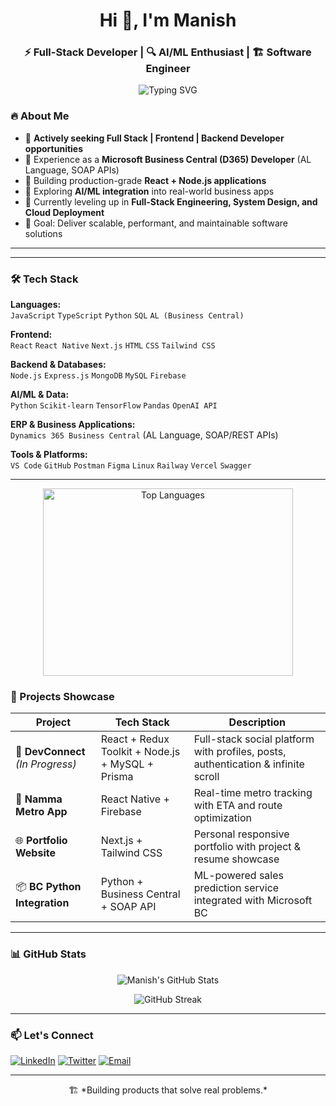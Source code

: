 <h1 align="center">Hi 👋, I'm Manish</h1>
<h3 align="center">⚡ Full-Stack Developer | 🔍 AI/ML Enthusiast | 🏗️ Software Engineer</h3>

<p align="center">
  <img src="https://readme-typing-svg.herokuapp.com?color=33c5ff&lines=Welcome+to+my+GitHub+Page!;Full+Stack+Dev+in+Progress+🚀;React+%7C+Node.js+%7C+AI%2FML+%7C+Business+Apps" alt="Typing SVG" />
</p>


### 🔥 About Me
- 💼 **Actively seeking Full Stack | Frontend | Backend Developer opportunities**
- 🏢 Experience as a **Microsoft Business Central (D365) Developer** (AL Language, SOAP APIs)
- 🚀 Building production-grade **React + Node.js applications**
- 🤖 Exploring **AI/ML integration** into real-world business apps
- 🧠 Currently leveling up in **Full-Stack Engineering, System Design, and Cloud Deployment**
- 🎯 Goal: Deliver scalable, performant, and maintainable software solutions

---
---


### 🛠️ Tech Stack

**Languages:**  
`JavaScript` `TypeScript` `Python` `SQL` `AL (Business Central)`

**Frontend:**  
`React` `React Native` `Next.js` `HTML` `CSS` `Tailwind CSS`

**Backend & Databases:**  
`Node.js` `Express.js` `MongoDB` `MySQL` `Firebase`

**AI/ML & Data:**  
`Python` `Scikit-learn` `TensorFlow` `Pandas` `OpenAI API`

**ERP & Business Applications:**  
`Dynamics 365 Business Central` (AL Language, SOAP/REST APIs)

**Tools & Platforms:**  
`VS Code` `GitHub` `Postman` `Figma` `Linux` `Railway` `Vercel` `Swagger`

---

<p align="center">
  <img src="https://github-readme-stats.vercel.app/api/top-langs/?username=manishgond&layout=compact&theme=tokyonight" alt="Top Languages" width="400" height="300" />
</p>

### 🚀 Projects Showcase

| Project | Tech Stack | Description |
|--------|------|-------------|
| 💬 **DevConnect** *(In Progress)* | React + Redux Toolkit + Node.js + MySQL + Prisma | Full-stack social platform with profiles, posts, authentication & infinite scroll |
| 📱 **Namma Metro App** | React Native + Firebase | Real-time metro tracking with ETA and route optimization |
| 🌐 **Portfolio Website** | Next.js + Tailwind CSS | Personal responsive portfolio with project & resume showcase |
| 📦 **BC Python Integration** | Python + Business Central + SOAP API | ML-powered sales prediction service integrated with Microsoft BC |

---

### 📊 GitHub Stats

<p align="center">
  <img src="https://github-readme-stats.vercel.app/api?username=manishgond&show_icons=true&theme=tokyonight" alt="Manish's GitHub Stats" />
</p>

<p align="center">
  <img src="https://github-readme-streak-stats.herokuapp.com/?user=manishgond&theme=tokyonight" alt="GitHub Streak" />
</p>

---

### 📫 Let's Connect

<p align="left">
  <a href="https://www.linkedin.com/in/manishgond/" target="_blank"><img alt="LinkedIn" src="https://img.shields.io/badge/LinkedIn-blue?style=for-the-badge&logo=linkedin&logoColor=white" /></a>
  <a href="https://twitter.com/manishgond" target="_blank"><img alt="Twitter" src="https://img.shields.io/badge/Twitter-1DA1F2?style=for-the-badge&logo=twitter&logoColor=white" /></a>
  <a href="mailto:manish.n.gond@gmail.com"><img alt="Email" src="https://img.shields.io/badge/Email-D14836?style=for-the-badge&logo=gmail&logoColor=white" /></a>
</p>

---

<p align="center">
  🏗️ *Building products that solve real problems.*
</p>
